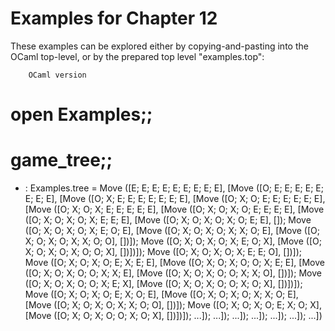 Examples for Chapter 12
=======================

These examples can be explored either by copying-and-pasting into the OCaml
top-level, or by the prepared top level "examples.top":

        OCaml version

# open Examples;;
# game_tree;;
- : Examples.tree =
Move ([E; E; E; E; E; E; E; E; E],
 [Move ([O; E; E; E; E; E; E; E; E],
   [Move ([O; X; E; E; E; E; E; E; E],
     [Move ([O; X; O; E; E; E; E; E; E],
       [Move ([O; X; O; X; E; E; E; E; E],
         [Move ([O; X; O; X; O; E; E; E; E],
           [Move ([O; X; O; X; O; X; E; E; E],
             [Move ([O; X; O; X; O; X; O; E; E], []);
              Move ([O; X; O; X; O; X; E; O; E],
               [Move ([O; X; O; X; O; X; X; O; E],
                 [Move ([O; X; O; X; O; X; X; O; O], [])]);
                Move ([O; X; O; X; O; X; E; O; X],
                 [Move ([O; X; O; X; O; X; O; O; X], [])])]);
              Move ([O; X; O; X; O; X; E; E; O], [])]);
            Move ([O; X; O; X; O; E; X; E; E],
             [Move ([O; X; O; X; O; O; X; E; E],
               [Move ([O; X; O; X; O; O; X; X; E],
                 [Move ([O; X; O; X; O; O; X; X; O], [])]);
                Move ([O; X; O; X; O; O; X; E; X],
                 [Move ([O; X; O; X; O; O; X; O; X], [])])]);
              Move ([O; X; O; X; O; E; X; O; E],
               [Move ([O; X; O; X; O; X; X; O; E],
                 [Move ([O; X; O; X; O; X; X; O; O], [])]);
                Move ([O; X; O; X; O; E; X; O; X],
                 [Move ([O; X; O; X; O; O; X; O; X], [])])]);
              ...]);
            ...]);
          ...]);
        ...]);
      ...]);
    ...]);
  ...])
# 

